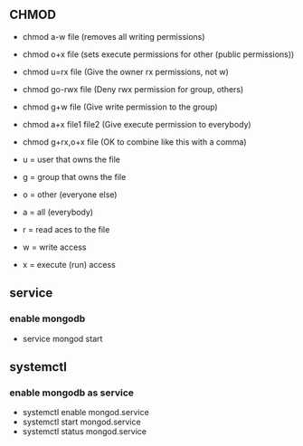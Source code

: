 ## CHMOD

- chmod a-w file (removes all writing permissions)
- chmod o+x file (sets execute permissions for other (public permissions))
- chmod u=rx file        (Give the owner rx permissions, not w)
- chmod go-rwx file      (Deny rwx permission for group, others)
- chmod g+w file         (Give write permission to the group)
- chmod a+x file1 file2  (Give execute permission to everybody)
- chmod g+rx,o+x file    (OK to combine like this with a comma)

- u = user that owns the file
- g = group that owns the file
- o = other (everyone else)
- a = all (everybody)

- r = read aces to the file
- w = write access
- x = execute (run) access 

## service
### enable mongodb
- service mongod start
## systemctl
### enable mongodb as service 
- systemctl enable mongod.service
- systemctl start mongod.service
- systemctl status mongod.service
